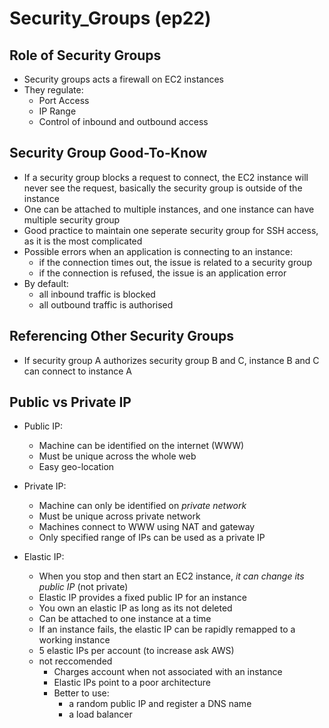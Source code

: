 # Security_Groups (ep22)

## Role of Security Groups
 - Security groups acts a firewall on EC2 instances
 - They regulate:
    - Port Access
    - IP Range
    - Control of inbound and outbound access

## Security Group Good-To-Know
 - If a security group blocks a request to connect, the EC2 instance will never see the request,
 basically the security group is outside of the instance
 - One can be attached to multiple instances, and one instance can have multiple security group
 - Good practice to maintain one seperate security group for SSH access, as it is the most complicated
 - Possible errors when an application is connecting to an instance:
    - if the connection times out, the issue is related to a security group
    - if the connection is refused, the issue is an application error
 - By default:
    - all inbound traffic is blocked
    - all outbound traffic is authorised

## Referencing Other Security Groups
- If security group A authorizes security group B and C, instance B and C can connect to instance A


## Public vs Private IP
- Public IP: 
    - Machine can be identified on the internet (WWW)
    - Must be unique across the whole web
    - Easy geo-location

- Private IP:
    - Machine can only be identified on _private network_
    - Must be unique across private network
    - Machines connect to WWW using NAT and gateway
    - Only specified range of IPs can be used as a private IP

- Elastic IP: 
    - When you stop and then start an EC2 instance, _it can change its public IP_ (not private)
    - Elastic IP provides a fixed public IP for an instance
    - You own an elastic IP as long as its not deleted
    - Can be attached to one instance at a time
    - If an instance fails, the elastic IP can be rapidly remapped to a working instance
    - 5 elastic IPs per account (to increase ask AWS)
    - not reccomended
        - Charges account when not associated with an instance
        - Elastic IPs point to a poor architecture
        - Better to use: 
            - a random public IP and register a DNS name
            - a load balancer
        